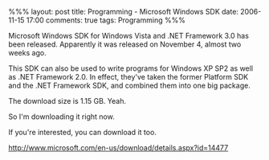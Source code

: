 %%%
layout: post
title: Programming - Microsoft Windows SDK
date: 2006-11-15 17:00
comments: true
tags: Programming
%%%

Microsoft Windows SDK for Windows Vista and .NET Framework 3.0 has been released. Apparently it was released on
November 4, almost two weeks ago.

This SDK can also be used to write programs for Windows XP SP2 as well as .NET Framework 2.0. In effect,
they've taken the former Platform SDK and the .NET Framework SDK, and combined them into one big package.

The download size is 1.15 GB. Yeah.

So I'm downloading it right now.

If you're interested, you can download it too.

http://www.microsoft.com/en-us/download/details.aspx?id=14477